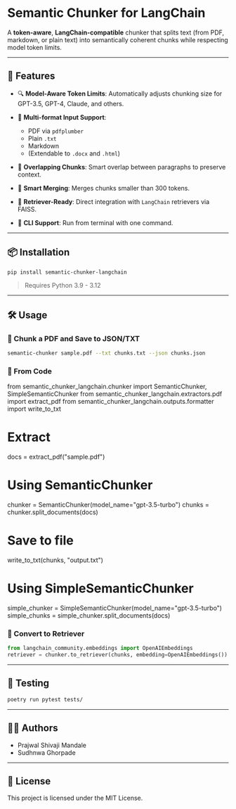 # Semantic Chunker for LangChain

A **token-aware**, **LangChain-compatible** chunker that splits text (from PDF, markdown, or plain text) into semantically coherent chunks while respecting model token limits.

---

## 🚀 Features

* 🔍 **Model-Aware Token Limits**: Automatically adjusts chunking size for GPT-3.5, GPT-4, Claude, and others.
* 📄 **Multi-format Input Support**:

  * PDF via `pdfplumber`
  * Plain `.txt`
  * Markdown
  * (Extendable to `.docx` and `.html`)
* 🔁 **Overlapping Chunks**: Smart overlap between paragraphs to preserve context.
* 🧠 **Smart Merging**: Merges chunks smaller than 300 tokens.
* 🧩 **Retriever-Ready**: Direct integration with `LangChain` retrievers via FAISS.
* 🔧 **CLI Support**: Run from terminal with one command.

---

## 📦 Installation

```bash
pip install semantic-chunker-langchain
```

> Requires Python 3.9 - 3.12

---

## 🛠️ Usage

### 🔸 Chunk a PDF and Save to JSON/TXT

```bash
semantic-chunker sample.pdf --txt chunks.txt --json chunks.json
```

### 🔸 From Code

from semantic_chunker_langchain.chunker import SemanticChunker, SimpleSemanticChunker
from semantic_chunker_langchain.extractors.pdf import extract_pdf
from semantic_chunker_langchain.outputs.formatter import write_to_txt

# Extract
docs = extract_pdf("sample.pdf")

# Using SemanticChunker
chunker = SemanticChunker(model_name="gpt-3.5-turbo")
chunks = chunker.split_documents(docs)

# Save to file
write_to_txt(chunks, "output.txt")

# Using SimpleSemanticChunker
simple_chunker = SimpleSemanticChunker(model_name="gpt-3.5-turbo")
simple_chunks = simple_chunker.split_documents(docs)


### 🔸 Convert to Retriever

```python
from langchain_community.embeddings import OpenAIEmbeddings
retriever = chunker.to_retriever(chunks, embedding=OpenAIEmbeddings())
```

---

## 🧪 Testing

```bash
poetry run pytest tests/
```

---

## 👨‍💻 Authors

* Prajwal Shivaji Mandale
* Sudhnwa Ghorpade

---

## 📜 License

This project is licensed under the MIT License.
